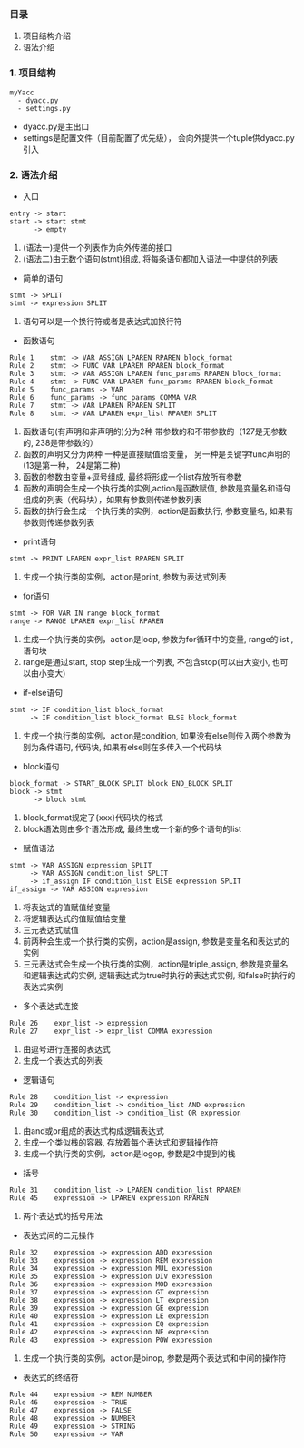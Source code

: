 
### 目录
1. 项目结构介绍
2. 语法介绍


### 1. 项目结构

```
myYacc
  - dyacc.py
  - settings.py
```
- dyacc.py是主出口
- settings是配置文件（目前配置了优先级）， 会向外提供一个tuple供dyacc.py引入


### 2. 语法介绍
- 入口

```
entry -> start
start -> start stmt
      -> empty
```
1. (语法一)提供一个列表作为向外传递的接口
2. (语法二)由无数个语句(stmt)组成, 将每条语句都加入语法一中提供的列表

- 简单的语句

```
stmt -> SPLIT
stmt -> expression SPLIT
```
1. 语句可以是一个换行符或者是表达式加换行符

- 函数语句

```
Rule 1    stmt -> VAR ASSIGN LPAREN RPAREN block_format
Rule 2    stmt -> FUNC VAR LPAREN RPAREN block_format
Rule 3    stmt -> VAR ASSIGN LPAREN func_params RPAREN block_format
Rule 4    stmt -> FUNC VAR LPAREN func_params RPAREN block_format
Rule 5    func_params -> VAR
Rule 6    func_params -> func_params COMMA VAR
Rule 7    stmt -> VAR LPAREN RPAREN SPLIT
Rule 8    stmt -> VAR LPAREN expr_list RPAREN SPLIT
```
1. 函数语句(有声明和非声明的)分为2种 带参数的和不带参数的（127是无参数的, 238是带参数的）
2. 函数的声明又分为两种 一种是直接赋值给变量， 另一种是关键字func声明的 (13是第一种， 24是第二种)
3. 函数的参数由变量+逗号组成, 最终将形成一个list存放所有参数
4. 函数的声明会生成一个执行类的实例,action是函数赋值, 参数是变量名和语句组成的列表（代码块），如果有参数则传递参数列表
5. 函数的执行会生成一个执行类的实例，action是函数执行, 参数变量名, 如果有参数则传递参数列表

- print语句

```
stmt -> PRINT LPAREN expr_list RPAREN SPLIT
```
1. 生成一个执行类的实例，action是print, 参数为表达式列表

- for语句

```
stmt -> FOR VAR IN range block_format
range -> RANGE LPAREN expr_list RPAREN
```
1.  生成一个执行类的实例，action是loop, 参数为for循环中的变量, range的list ,语句块
2. range是通过start, stop step生成一个列表, 不包含stop(可以由大变小, 也可以由小变大)

- if-else语句

```
stmt -> IF condition_list block_format
     -> IF condition_list block_format ELSE block_format
```
1.  生成一个执行类的实例，action是condition, 如果没有else则传入两个参数为别为条件语句, 代码块, 如果有else则在多传入一个代码块 

- block语句

```
block_format -> START_BLOCK SPLIT block END_BLOCK SPLIT
block -> stmt
      -> block stmt
```
1. block_format规定了{xxx}代码块的格式
2. block语法则由多个语法形成, 最终生成一个新的多个语句的list

- 赋值语法

```
stmt -> VAR ASSIGN expression SPLIT
     -> VAR ASSIGN condition_list SPLIT
     -> if_assign IF condition_list ELSE expression SPLIT
if_assign -> VAR ASSIGN expression
```
1. 将表达式的值赋值给变量
2. 将逻辑表达式的值赋值给变量
3. 三元表达式赋值
4. 前两种会生成一个执行类的实例，action是assign, 参数是变量名和表达式的实例
5. 三元表达式会生成一个执行类的实例，action是triple_assign, 参数是变量名和逻辑表达式的实例, 逻辑表达式为true时执行的表达式实例, 和false时执行的表达式实例

- 多个表达式连接

```
Rule 26    expr_list -> expression
Rule 27    expr_list -> expr_list COMMA expression
```
1. 由逗号进行连接的表达式
2. 生成一个表达式的列表

- 逻辑语句

```
Rule 28    condition_list -> expression
Rule 29    condition_list -> condition_list AND expression
Rule 30    condition_list -> condition_list OR expression
```
1. 由and或or组成的表达式构成逻辑表达式
2. 生成一个类似栈的容器, 存放着每个表达式和逻辑操作符
3. 生成一个执行类的实例，action是logop, 参数是2中提到的栈

- 括号

```
Rule 31    condition_list -> LPAREN condition_list RPAREN
Rule 45    expression -> LPAREN expression RPAREN
```
1. 两个表达式的括号用法


- 表达式间的二元操作

```
Rule 32    expression -> expression ADD expression
Rule 33    expression -> expression REM expression
Rule 34    expression -> expression MUL expression
Rule 35    expression -> expression DIV expression
Rule 36    expression -> expression MOD expression
Rule 37    expression -> expression GT expression
Rule 38    expression -> expression LT expression
Rule 39    expression -> expression GE expression
Rule 40    expression -> expression LE expression
Rule 41    expression -> expression EQ expression
Rule 42    expression -> expression NE expression
Rule 43    expression -> expression POW expression
```
1. 生成一个执行类的实例，action是binop, 参数是两个表达式和中间的操作符

- 表达式的终结符
```
Rule 44    expression -> REM NUMBER
Rule 46    expression -> TRUE
Rule 47    expression -> FALSE
Rule 48    expression -> NUMBER
Rule 49    expression -> STRING
Rule 50    expression -> VAR
```

